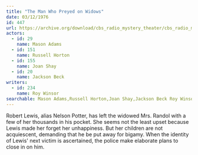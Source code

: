 ```yaml
---
title: "The Man Who Preyed on Widows"
date: 03/12/1976
id: 447
url: https://archive.org/download/cbs_radio_mystery_theater/cbs_radio_mystery_theater-0401-0450.zip/cbs_radio_mystery_theater-0401-0450%2Fcbsrmt_0447_the_man_who_preyed_on_widows.mp3
actors:  
  - id: 29
    name: Mason Adams  
  - id: 151
    name: Russell Horton  
  - id: 155
    name: Joan Shay  
  - id: 20
    name: Jackson Beck
writers:  
  - id: 234
    name: Roy Winsor
searchable: Mason Adams,Russell Horton,Joan Shay,Jackson Beck Roy Winsor
---
```

Robert Lewis, alias Nelson Potter, has left the widowed Mrs. Randol with a few of her thousands in his pocket. She seems not the least upset because Lewis made her forget her unhappiness. But her children are not acquiescent, demanding that he be put away for bigamy. When the identity of Lewis' next victim is ascertained, the police make elaborate plans to close in on him.